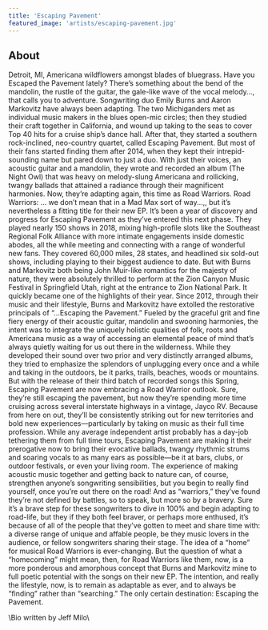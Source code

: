 ```yaml
---
title: 'Escaping Pavement'
featured_image: 'artists/escaping-pavement.jpg'
---
```


## About

Detroit, MI, 
Americana wildflowers amongst blades of bluegrass. Have you Escaped the Pavement lately?
There’s something about the bend of the mandolin, the rustle of the guitar, the gale-like wave of the vocal melody…, that calls you to adventure.
Songwriting duo Emily Burns and Aaron Markovitz have always been adapting. The two Michiganders met as individual music makers in the blues open-mic circles; then they studied their craft together in California, and wound up taking to the seas to cover Top 40 hits for a cruise ship’s dance hall. After that, they started a southern rock-inclined, neo-country quartet, called Escaping Pavement. But most of their fans started finding them after 2014, when they kept their intrepid-sounding name but pared down to just a duo. With just their voices, an acoustic guitar and a mandolin, they wrote and recorded an album (The Night Owl) that was heavy on melody-slung Americana and rollicking, twangy ballads that attained a radiance through their magnificent harmonies. Now, they’re adapting again, this time as Road Warriors. 
Road Warriors: … we don’t mean that in a Mad Max sort of way...,, but it’s nevertheless a fitting title for their new EP. It’s been a year of discovery and progress for Escaping Pavement as they’ve entered this next phase.
They played nearly 150 shows in 2018, mixing high-profile slots like the Southeast Regional Folk Alliance with more intimate engagements inside domestic abodes, all the while meeting and connecting with a range of wonderful new fans. They covered 60,000 miles, 28 states, and headlined six sold-out shows, including playing to their biggest audience to date. But with Burns and Markovitz both being John Muir-like romantics for the majesty of nature, they were absolutely thrilled to perform at the Zion Canyon Music Festival in Springfield Utah, right at the entrance to Zion National Park. It quickly became one of the highlights of their year.
Since 2012, through their music and their lifestyle, Burns and Markovitz have extolled the restorative principals of “…Escaping the Pavement.” Fueled by the graceful grit and fine fiery energy of their acoustic guitar, mandolin and swooning harmonies, the intent was to integrate the uniquely holistic qualities of folk, roots and Americana music as a way of accessing an elemental peace of mind that’s always quietly waiting for us out there in the wilderness. While they developed their sound over two prior and very distinctly arranged albums, they tried to emphasize the splendors of unplugging every once and a while and taking in the outdoors, be it parks, trails, beaches, woods or mountains.
But with the release of their third batch of recorded songs this Spring, Escaping Pavement are now embracing a Road Warrior outlook. Sure, they’re still escaping the pavement, but now they’re spending more time cruising across several interstate highways in a vintage, Jayco RV. Because from here on out, they’ll be consistently striking out for new territories and bold new experiences—particularly by taking on music as their full time profession. While any average independent artist probably has a day-job tethering them from full time tours, Escaping Pavement are making it their prerogative now to bring their evocative ballads, twangy rhythmic strums and soaring vocals to as many ears as possible—be it at bars, clubs, or outdoor festivals, or even your living room. The experience of making acoustic music together and getting back to nature can, of course, strengthen anyone’s songwriting sensibilities, but you begin to really find yourself, once you’re out there on the road!
And as “warriors,” they’ve found they’re not defined by battles, so to speak, but more so by a bravery. Sure it’s a brave step for these songwriters to dive in 100% and begin adapting to road-life, but they if they both feel braver, or perhaps more enthused, it’s because of all of the people that they’ve gotten to meet and share time with: a diverse range of unique and affable people, be they music lovers in the audience, or fellow songwriters sharing their stage.
The idea of a “home” for musical Road Warriors is ever-changing. But the question of what a “homecoming” might mean, then, for Road Warriors like them, now, is a more ponderous and amorphous concept that Burns and Markovitz mine to full poetic potential with the songs on their new EP. The intention, and really the lifestyle, now, is to remain as adaptable as ever, and to always be “finding” rather than “searching.” The only certain destination: Escaping the Pavement.

\\Bio written by Jeff Milo\\
